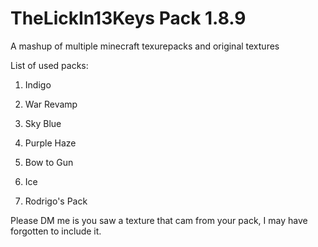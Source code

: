 # TheLickIn13Keys Pack 1.8.9

A mashup of multiple minecraft texurepacks and original textures



List of used packs:

1) Indigo

2) War Revamp

3) Sky Blue

4) Purple Haze

5) Bow to Gun

6) Ice

7) Rodrigo's Pack

Please DM me is you saw a texture that cam from your pack, I may have forgotten to include it.
